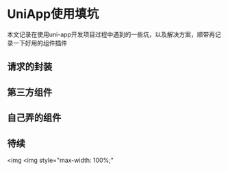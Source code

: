 # UniApp使用填坑

本文记录在使用uni-app开发项目过程中遇到的一些坑，以及解决方案，顺带再记录一下好用的组件插件

## 请求的封装

## 第三方组件

## 自己弄的组件

## 待续

<img   <img style="max-width: 100%;"